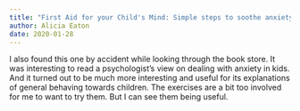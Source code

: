 ```yaml
---
title: "First Aid for your Child's Mind: Simple steps to soothe anxiety, fears and worries"
author: Alicia Eaton
date: 2020-01-28
---
```


I also found this one by accident while looking through the book store. It was interesting to read a psychologist’s view on dealing with anxiety in kids. And it turned out to be much more interesting and useful for its explanations of general behaving towards children. The exercises are a bit too involved for me to want to try them. But I can see them being useful.

